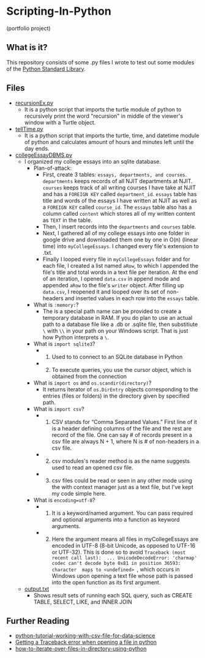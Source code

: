 # Scripting-In-Python
(portfolio project)
## What is it?
This repository consists of some .py files I wrote to test out some modules of the [Python Standard Library](https://docs.python.org/3/library/).
 
## Files
- [recursionEx.py](recursion_in_python/README.md)
    - It is a python script that imports the turtle module of python to recursively print the word "recursion" in middle of the viewer's window with a Turtle object.
- [tellTime.py](usingTimeModule/README.md)
    - It is a python script that imports the turtle, time, and datetime module of python and calculates amount of hours and minutes left until the day ends.
- [collegeEssayDBMS.py](essayDataBaseScripts/collegeEssayDBMS.py)
   -  I organized my college essays into an sqlite database. 
        - Plan-of-attack:
            - First, create 3 tables: ```essays, departments, and courses```.  ```departments``` keeps records of all NJIT departments at NJIT.  ```courses``` keeps track of all writing courses I have take at NJIT and has a ```FOREIGN KEY``` called ```department_id```. ```essays``` table has title and words of the essays I have written at NJIT as well as a ```FOREIGN KEY``` called ```course_id```. The ```essays``` table also has a column called ```content``` which stores all of my written content as ```TEXT``` in the table.  
            - Then, I insert records into the ```departments``` and ```courses``` table.
            - Next, I gathered all of my college essays into one folder in google drive and downloaded them one by one in O(n) (linear time) into ```myCollegeEssays```.  I changed every file's extension to .txt.  
            - Finally I looped every file in ```myCollegeEssays``` folder and for each file, I created a list named ```aRow```, to which I appended the file's title and total words in a text file per iteration.  At the end of an iteration, I opened ```data.csv``` in append mode and appended ```aRow``` to the file's ```writer``` object.  After filling up ```data.csv```, I reopened it and looped over its set of non-headers and inserted values in each row into the ```essays``` table. 
        - What is ```:memory:```?
            - The is a special path name can be provided to create a temporary database in RAM. If you do plan to use an actual path to a database file like a .db or .sqlite file, then substitiute ```\``` with ```\\``` in your path on your Windows script.  That is just how Python interprets a ```\```. 
        - What is ```import sqlite3```?
            - 1) Used to to connect to an SQLite database in Python
            - 2) To execute queries, you use the cursor object, which is obtained from the connection 
        - What is ```import os``` and ```os.scandir(directory)```?
            -  It returns iterator of ```os.DirEntry``` objects corresponding to the entries (files or folders) in the directory given by specified path.
        - What is ```import csv```?
            - 1) CSV stands for “Comma Separated Values.” First line of it is a header defining columns of the file and the rest are record of the file.  One can say # of records present in a csv file are always N + 1, where N is # of non-headers in a csv file. 
            - 2) csv modules's reader method is as the name suggests used to read an opened csv file. 
            - 3) csv files could be read or seen in any other mode using the with context manager just as a text file, but I've kept my code simple here. 
        - What is ```encoding=utf-8```?
            - 1) It is a keyword/named argument.  You can pass required and optional arguments into a function as keyword arguments. 
            - 2) Here the argument means all files in myCollegeEssays are encoded in UTF-8 (8-bit Unicode, as opposed to UTF-16 or UTF-32).  This is done so to avoid ```Traceback (most recent call last):  ...
            UnicodeDecodeError: 'charmap' codec can't decode byte 0x81 in position 36593: character 
            maps to <undefined> ```, which occurs in Windows upon opening a text file whose path is passed into the open function as its first argument.  
    - [output.txt](essayDataBaseScripts/output.txt)
        - Shows result sets of running each SQL query, such as CREATE TABLE, SELECT, LIKE, and INNER JOIN 

## Further Reading 
- [python-tutorial-working-with-csv-file-for-data-science](https://www.analyticsvidhya.com/blog/2021/08/python-tutorial-working-with-csv-file-for-data-science/)
- [Getting a Traceback error when opening a file in python](https://sites.pitt.edu/~naraehan/python3/mbb12.html)
- [how-to-iterate-over-files-in-directory-using-python](https://www.geeksforgeeks.org/how-to-iterate-over-files-in-directory-using-python/)


